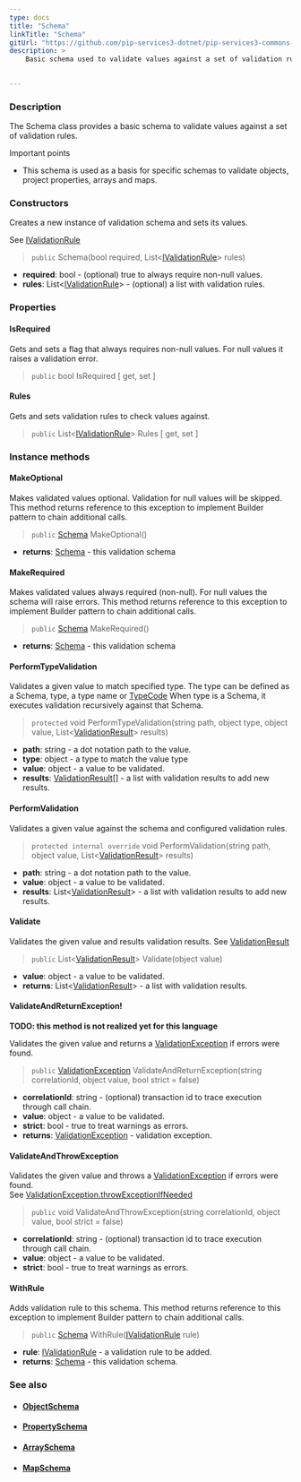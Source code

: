 ```yaml
---
type: docs
title: "Schema"
linkTitle: "Schema"
gitUrl: "https://github.com/pip-services3-dotnet/pip-services3-commons-dotnet"
description: >
    Basic schema used to validate values against a set of validation rules.

   
---
```


### Description

The Schema class provides a basic schema to validate values against a set of validation rules.

Important points

- This schema is used as a basis for specific schemas to validate objects, project properties, arrays and maps.

### Constructors
Creates a new instance of validation schema and sets its values.

See [IValidationRule](../ivalidation_rule)

> `public` Schema(bool required, List<[IValidationRule](../ivalidation_rule)> rules)

- **required**: bool - (optional) true to always require non-null values.
- **rules**: List<[IValidationRule](../ivalidation_rule)> - (optional) a list with validation rules.


### Properties

#### IsRequired
Gets and sets a flag that always requires non-null values.
For null values it raises a validation error.

> `public` bool IsRequired [ get, set ]

#### Rules
Gets and sets validation rules to check values against.

> `public` List<[IValidationRule](../ivalidation_rule)> Rules [ get, set ]


### Instance methods

#### MakeOptional
Makes validated values optional.
Validation for null values will be skipped.
This method returns reference to this exception to implement Builder pattern
to chain additional calls.

> `public` [Schema]() MakeOptional()

- **returns**: [Schema]() - this validation schema


#### MakeRequired
Makes validated values always required (non-null).
For null values the schema will raise errors.
This method returns reference to this exception to implement Builder pattern
to chain additional calls.

> `public` [Schema]() MakeRequired()

- **returns**: [Schema]() - this validation schema

#### PerformTypeValidation
Validates a given value to match specified type.
The type can be defined as a Schema, type, a type name or [TypeCode](../convert/type_code)
When type is a Schema, it executes validation recursively against that Schema.

> `protected` void PerformTypeValidation(string path, object type, object value, List<[ValidationResult](../validation_result)> results)

- **path**: string - a dot notation path to the value.
- **type**: object - a type to match the value type
- **value**: object - a value to be validated.
- **results**: [ValidationResult](../validation_result)[] - a list with validation results to add new results.

#### PerformValidation
Validates a given value against the schema and configured validation rules.

> `protected internal override` void PerformValidation(string path, object value, List<[ValidationResult](../validation_result)> results)

- **path**: string - a dot notation path to the value.
- **value**: object - a value to be validated.
- **results**: List<[ValidationResult](../validation_result)> - a list with validation results to add new results.


#### Validate
Validates the given value and results validation results.
See [ValidationResult](../validation_result)

> `public` List<[ValidationResult](../validation_result)> Validate(object value)

- **value**: object - a value to be validated.
- **returns**: List<[ValidationResult](../validation_result)> - a list with validation results.


#### ValidateAndReturnException!
**TODO: this method is not realized yet for this language**

Validates the given value and returns a [ValidationException](../validation_exception) if errors were found.

> `public` [ValidationException](../validation_exception) ValidateAndReturnException(string correlationId, object value, bool strict = false)

- **correlationId**: string - (optional) transaction id to trace execution through call chain.
- **value**: object -  a value to be validated.
- **strict**: bool - true to treat warnings as errors.
- **returns**: [ValidationException](../validation_exception) - validation exception.

#### ValidateAndThrowException
Validates the given value and throws a [ValidationException](../validation_exception) if errors were found.  
See [ValidationException.throwExceptionIfNeeded](../validation_exception/#throwexceptionifneeded)

> `public` void ValidateAndThrowException(string correlationId, object value, bool strict = false)

- **correlationId**: string - (optional) transaction id to trace execution through call chain.
- **value**: object - a value to be validated.
- **strict**: bool - true to treat warnings as errors.


#### WithRule
Adds validation rule to this schema.
This method returns reference to this exception to implement Builder pattern
to chain additional calls.

> `public` [Schema]() WithRule([IValidationRule](../ivalidation_rule) rule)

- **rule**: [IValidationRule](../ivalidation_rule) - a validation rule to be added.
- **returns**: [Schema]() - this validation schema.



### See also
- #### [ObjectSchema](../object_schema)
- #### [PropertySchema](../property_schema) 
- #### [ArraySchema](../array_schema)
- #### [MapSchema](../map_schema)
